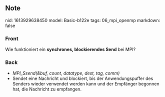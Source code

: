 ## Note
nid: 1613929638450
model: Basic-b122e
tags: 06_mpi_openmp
markdown: false

### Front
Wie funktioniert ein <b>synchrones, blockierendes Send</b> bei MPI?

### Back
<div>
<div><ul>
<li><em>MPI_Ssend(&buf, count, datatype, dest, tag, comm)</em></li>
<li>Sendet 
eine Nachricht und blockiert, bis der Anwendungspuffer des Senders 
wieder verwendet werden kann und der Empfänger begonnen hat, die 
Nachricht zu empfangen.</li>
</ul>
</div></div>
